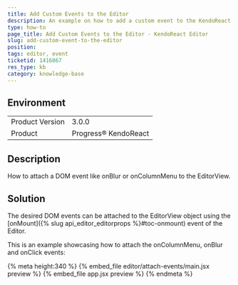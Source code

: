 ```yaml
---
title: Add Custom Events to the Editor
description: An example on how to add a custom event to the KendoReact Editor.
type: how-to
page_title: Add Custom Events to the Editor - KendoReact Editor
slug: add-custom-event-to-the-editor
position:
tags: editor, event
ticketid: 1416867
res_type: kb
category: knowledge-base
---
```


## Environment
<table>
    <tbody>
	    <tr>
	    	<td>Product Version</td>
	    	<td>3.0.0</td>
	    </tr>
	    <tr>
	    	<td>Product</td>
	    	<td>Progress® KendoReact</td>
	    </tr>
    </tbody>
</table>


## Description
How to attach a DOM event like onBlur or onColumnMenu to the EditorView.

## Solution
The desired DOM events can be attached to the EditorView object using the [onMount]({% slug api_editor_editorprops %}#toc-onmount) event of the Editor.

This is an example showcasing how to attach the onColumnMenu, onBlur and onClick events:

{% meta height:340 %}
{% embed_file editor/attach-events/main.jsx preview %}
{% embed_file app.jsx preview %}
{% endmeta %}
